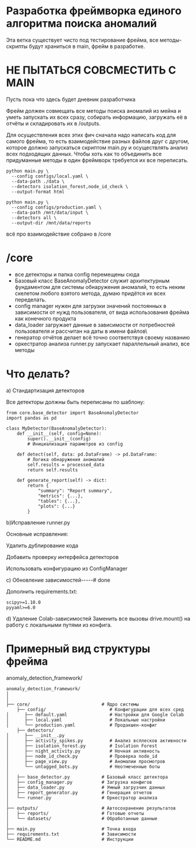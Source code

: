 # Разработка фреймворка единого алгоритма поиска аномалий

Эта ветка существует чисто под тестирование фрейма, все методы-скрипты будут храниться в main, фрейм в разработке.


# НЕ ПЫТАТЬСЯ СОВСМЕСТИТЬ C MAIN

Пусть пока что здесь будет дневник разработчика

Фрейм должен совмещать все методы поиска аномалий из мейна и уметь запускать их всех сразу, собирать информацию, загружать её в отчёты и складировать их в /outputs. 

Для осуществления всех этих фич сначала надо написать код для самого фрейма, то есть взаимодействие разных файлов друг с другом, которое должно запускаться скриптом main.py и осуществлять анализ всех подходящих данных.
Чтобы хоть как то объединить все придуманные методы в один фреймворк требуется их все переписать.

```
python main.py \
  --config configs/local.yaml \
  --data-path ./data \
  --detectors isolation_forest,node_id_check \
  --output-format html
```

```
python main.py \
  --config configs/production.yaml \
  --data-path /mnt/data/input \
  --detectors all \
  --output-dir /mnt/data/reports
```
всё про взаимодействие собрано в /core
 # /core
  - все детекторы и папка config перемещены сюда
  - Базовый класс BaseAnomalyDetector служит архитектурным фундаментом для системы обнаружения аномалий, то есть неким скелетом любого взятого метода, думаю придётся их всех переделать.
  - config manager нужен для загрузки значений постоянных в зависимости от нужд пользователя, от вида использования фрейма как конечного продукта
  - data_loader загружает данные в зависимости от потребностей пользователя и рассчитан на даты в имени файлов\
  - генератор отчётов делает всё точно соответствуя своему названию
  - оркестратор анализа runner.py запускает параллельный анализ, все методы
# Что делать?

a) Стандартизация детекторов

Все детекторы должны быть переписаны по шаблону:

```
from core.base_detector import BaseAnomalyDetector
import pandas as pd

class MyDetector(BaseAnomalyDetector):
    def __init__(self, config=None):
        super().__init__(config)
        # Инициализация параметров из config
        
    def detect(self, data: pd.DataFrame) -> pd.DataFrame:
        # Логика обнаружения аномалий
        self.results = processed_data
        return self.results
        
    def generate_report(self) -> dict:
        return {
            "summary": "Report summary",
            "metrics": {...},
            "tables": {...},
            "plots": {...}
        }
 ```
b)Исправление runner.py

Основные исправления:

Удалить дублирование кода

Добавить проверку интерфейса детекторов

Использовать конфигурацию из ConfigManager

c) Обновление зависимостей-----# done

Дополнить requirements.txt:
```
scipy>=1.10.0
pyyaml>=6.0
```
d) Удаление Colab-зависимостей
Заменить все вызовы drive.mount() на работу с локальными путями из конфига.

 # Примерный вид структуры фрейма

anomaly_detection_framework/

```│
anomaly_detection_framework/
│
│
├── core/                           # Ядро системы
    ├── config/                        # Конфигурации для всех сред
│      ├── default.yaml                # Настройки для Google Colab
│      ├── local.yaml                  # Локальные настройки
│      └── production.yaml             # Продакшен-конфиг
    ├── detectors/              
│      ├── __init__.py
│      ├── activity_spikes.py          # Анализ всплесков активности
│      ├── isolation_forest.py         # Isolation Forest
│      ├── night_activity.py           # Ночная активность
│      ├── node_id_check.py            # Проверка node_id
│      ├── page_view.py                # Аномалии просмотров
│      └── untagged_bots.py            # Неотмеченные боты
│
│   ├── base_detector.py            # Базовый класс детектора
│   ├── config_manager.py           # Загрузка конфигов
│   ├── data_loader.py              # Умный загрузчик данных
│   ├── report_generator.py         # Генерация отчетов
│   └── runner.py                   # Оркестратор анализа
│
├── outputs/                        # Автосохранение результатов
│   ├── reports/                    # Готовые отчеты
│   └── datasets/                   # Обработанные данные
│
├── main.py                         # Точка входа
├── requirements.txt                # Зависимости
└── README.md                       # Инструкции
```
